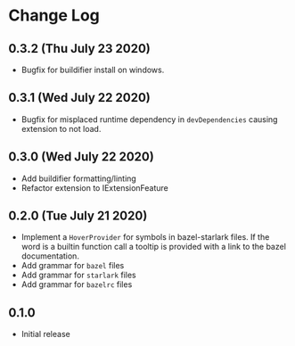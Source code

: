 # Change Log

## 0.3.2 (Thu July 23 2020)

- Bugfix for buildifier install on windows.

## 0.3.1 (Wed July 22 2020)

- Bugfix for misplaced runtime dependency in `devDependencies` causing extension
  to not load.

## 0.3.0 (Wed July 22 2020)

- Add buildifier formatting/linting
- Refactor extension to IExtensionFeature

## 0.2.0 (Tue July 21 2020)

- Implement a `HoverProvider` for symbols in bazel-starlark files.  If the word
  is a builtin function call a tooltip is provided with a link to the bazel
  documentation.
- Add grammar for `bazel` files
- Add grammar for `starlark` files
- Add grammar for `bazelrc` files

## 0.1.0

- Initial release